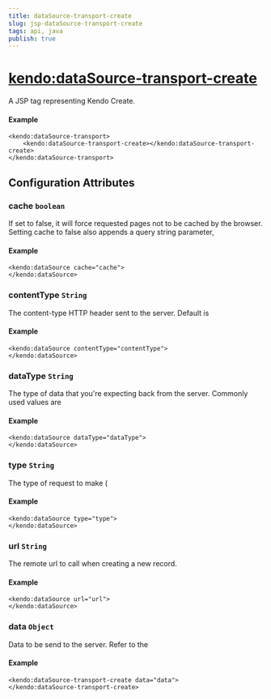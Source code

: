 ```yaml
---
title: dataSource-transport-create
slug: jsp-dataSource-transport-create
tags: api, java
publish: true
---
```


# <kendo:dataSource-transport-create>
A JSP tag representing Kendo Create.

#### Example
    <kendo:dataSource-transport>
        <kendo:dataSource-transport-create></kendo:dataSource-transport-create>
    </kendo:dataSource-transport>


## Configuration Attributes


### cache `boolean`

If set to false, it will force requested pages not to be cached by the browser. Setting cache to false also appends a query string parameter,

#### Example
    <kendo:dataSource cache="cache">
    </kendo:dataSource>



### contentType `String`

The content-type HTTP header sent to the server. Default is

#### Example
    <kendo:dataSource contentType="contentType">
    </kendo:dataSource>



### dataType `String`

The type of data that you're expecting back from the server. Commonly used values are

#### Example
    <kendo:dataSource dataType="dataType">
    </kendo:dataSource>



### type `String`

The type of request to make (

#### Example
    <kendo:dataSource type="type">
    </kendo:dataSource>



### url `String`

The remote url to call when creating a new record.

#### Example
    <kendo:dataSource url="url">
    </kendo:dataSource>



### data `Object`

Data to be send to the server.
Refer to the

#### Example
    <kendo:dataSource-transport-create data="data">
    </kendo:dataSource-transport-create>


